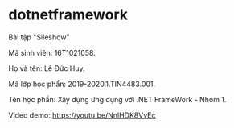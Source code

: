 # dotnetframework
Bài tập "Sileshow"


Mã sinh viên:     16T1021058.

Họ và tên:        Lê Đức Huy.

Mã lớp học phần:  2019-2020.1.TIN4483.001.

Tên học phần:     Xây dựng ứng dụng với .NET FrameWork - Nhóm 1.

Video demo:       https://youtu.be/NnlHDK8VvEc
